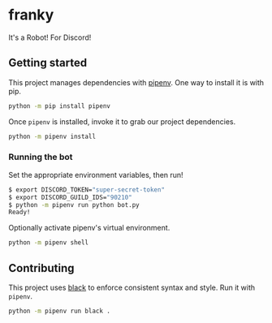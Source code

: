 # franky

It's a Robot! For Discord!

## Getting started

This project manages dependencies with [pipenv](https://github.com/pypa/pipenv). One way to install it is with pip.

```Bash
python -m pip install pipenv
```

Once `pipenv` is installed, invoke it to grab our project dependencies.

```Bash
python -m pipenv install
```

### Running the bot

Set the appropriate environment variables, then run!

```Bash
$ export DISCORD_TOKEN="super-secret-token"
$ export DISCORD_GUILD_IDS="90210"
$ python -m pipenv run python bot.py
Ready!
```

Optionally activate pipenv's virtual environment.

```Bash
python -m pipenv shell
```

## Contributing

This project uses [black](https://github.com/psf/black) to enforce consistent syntax and style. Run it with `pipenv`.

```Bash
python -m pipenv run black .
```